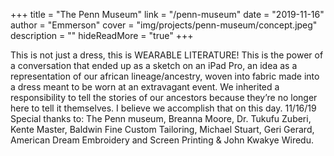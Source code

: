 +++
title = "The Penn Museum"
link = "/penn-museum"
date = "2019-11-16"
author = "Emmerson"
cover = "img/projects/penn-museum/concept.jpeg"
description = ""
hideReadMore = "true"
+++

This is not just a dress, this is WEARABLE LITERATURE! This is the power of a conversation that ended up as a sketch on an iPad Pro, an idea as a representation of our african lineage/ancestry, woven into fabric made into a dress meant to be worn at an extravagant event. We inherited a responsibility to tell the stories of our ancestors because they’re no longer here to tell it themselves. I believe we accomplish that on this day. 11/16/19 
Special thanks to: The Penn museum, Breanna Moore, Dr. Tukufu Zuberi, Kente Master, Baldwin Fine Custom Tailoring, Michael Stuart, Geri Gerard, American Dream Embroidery and Screen Printing & John Kwakye Wiredu.

